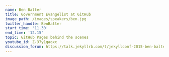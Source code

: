 ```yaml
---
name: Ben Balter
title: Government Evangelist at GitHub
image_path: /images/speakers/ben.jpg
twitter_handle: BenBalter
start_time: '11.30'
end_time: '12.15'
topic: GitHub Pages behind the scenes
youtube_id: Z-37y1qaoxc
discussion_forum: https://talk.jekyllrb.com/t/jekyllconf-2015-ben-balter-github-pages-behind-the-scenes-post-talk-discussion/399
---
```

